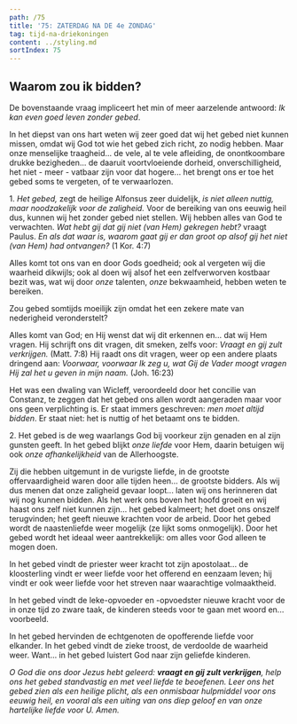 ```yaml
---
path: /75
title: '75: ZATERDAG NA DE 4e ZONDAG'
tag: tijd-na-driekoningen
content: ../styling.md
sortIndex: 75
---
```


## Waarom zou ik bidden?

De bovenstaande vraag impliceert het min of meer aarzelende antwoord: _Ik kan even goed leven zonder gebed_.

In het diepst van ons hart weten wij zeer goed dat wij het gebed niet kunnen missen, omdat wij God tot wie het gebed zich richt, zo nodig hebben. Maar onze menselijke traagheid... de vele, al te vele afleiding, de onontkoombare drukke bezigheden... de daaruit voortvloeiende dorheid, onverschilligheid, het niet - meer - vatbaar zijn voor dat hogere... het brengt ons er toe het gebed soms te vergeten, of te verwaarlozen.

1\. _Het gebed,_ zegt de heilige Alfonsus zeer duidelijk, _is niet alleen nuttig, maar noodzakelijk voor de zaligheid._ Voor de bereiking van ons eeuwig heil dus, kunnen wij het zonder gebed niet stellen. Wij hebben alles van God te verwachten. _Wat hebt gij dat gij niet (van Hem) gekregen hebt?_ vraagt Paulus. _En als dat waar is, waarom gaat gij er dan groot op alsof gij het niet (van Hem) had ontvangen?_ (1 Kor. 4:7)

Alles komt tot ons van en door Gods goedheid; ook al vergeten wij die waarheid dikwijls; ook al doen wij alsof het een zelfverworven kostbaar bezit was, wat wij door _onze_ talenten, _onze_ bekwaamheid, hebben weten te bereiken.

Zou gebed somtijds moeilijk zijn omdat het een zekere mate van nederigheid veronderstelt?

Alles komt van God; en Hij wenst dat wij dit erkennen en... dat wij Hem vragen. Hij schrijft ons dit vragen, dit smeken, zelfs voor: _Vraagt en gij zult verkrijgen._ (Matt. 7:8) Hij raadt ons dit vragen, weer op een andere plaats dringend aan: _Voorwaar, voorwaar Ik zeg u, wat Gij de Vader moogt vragen Hij zal het u geven in mijn naam._ (Joh. 16:23)

Het was een dwaling van Wicleff, veroordeeld door het concilie van Constanz, te zeggen dat het gebed ons allen wordt aangeraden maar voor ons geen verplichting is. Er staat immers geschreven: _men moet altijd bidden_. Er staat niet: het is nuttig of het betaamt ons te bidden.

2\. Het gebed is de weg waarlangs God bij voorkeur zijn genaden en al zijn gunsten geeft. In het gebed blijkt _onze liefde_ voor Hem, daarin betuigen wij ook _onze afhankelijkheid_ van de Allerhoogste.

Zij die hebben uitgemunt in de vurigste liefde, in de grootste offervaardigheid waren door alle tijden heen... de grootste bidders. Als wij dus menen dat onze zaligheid gevaar loopt... laten wij ons herinneren dat wij nog kunnen bidden. Als het werk ons boven het hoofd groeit en wij haast ons zelf niet kunnen zijn... het gebed kalmeert; het doet ons onszelf terugvinden; het geeft nieuwe krachten voor de arbeid. Door het gebed wordt de naastenliefde weer mogelijk (ze lijkt soms onmogelijk). Door het gebed wordt het ideaal weer aantrekkelijk: om alles voor God alleen te mogen doen.

In het gebed vindt de priester weer kracht tot zijn apostolaat... de kloosterling vindt er weer liefde voor het offerend en eenzaam leven; hij vindt er ook weer liefde voor het streven naar waarachtige volmaaktheid.

In het gebed vindt de leke-opvoeder en -opvoedster nieuwe kracht voor de in onze tijd zo zware taak, de kinderen steeds voor te gaan met woord en... voorbeeld.

In het gebed hervinden de echtgenoten de opofferende liefde voor elkander. In het gebed vindt de zieke troost, de verdoolde de waarheid weer. Want... in het gebed luistert God naar zijn geliefde kinderen.

_O God die ons door Jezus hebt geleerd: __vraagt en gij zult verkrijgen__, help ons het gebed standvastig en met veel liefde te beoefenen. Leer ons het gebed zien als een heilige plicht, als een onmisbaar hulpmiddel voor ons eeuwig heil, en vooral als een uiting van ons diep geloof en van onze hartelijke liefde voor U. Amen._
